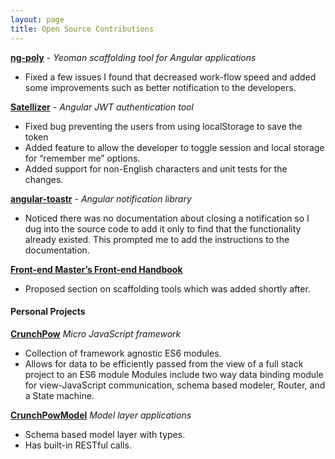 ```yaml
---
layout: page
title: Open Source Contributions
---
```


[**ng-poly**](https://github.com/dustinspecker/generator-ng-poly) - *Yeoman scaffolding tool for Angular applications*
* Fixed a few issues I found that decreased work-flow speed and added some improvements such as better notification to the developers.

[**Satellizer**](https://github.com/sahat/satellizer) - *Angular JWT authentication tool*
* Fixed bug preventing the users from using localStorage to save the token
* Added feature to allow the developer to toggle session and local storage for “remember me” options.
* Added support for non-English characters and unit tests for the changes.

[**angular-toastr**](https://github.com/Foxandxss/angular-toastr) - *Angular notification library*
* Noticed there was no documentation about closing a notification so I dug into the
source code to add it only to find that the functionality already existed. This
prompted me to add the instructions to the documentation.

[**Front-end Master’s Front-end Handbook**](https://github.com/FrontendMasters/front-end-handbook)
* Proposed section on scaffolding tools which was added shortly after.

#### Personal Projects

[**CrunchPow**](https://github.com/TheOneTheOnlyDavidBrown/crunchpowjs) *Micro JavaScript framework*
* Collection of framework agnostic ES6 modules.
* Allows for data to be efficiently passed from the view of a full stack project to an ES6
module Modules include two way data binding module for view-JavaScript
communication, schema based modeler, Router, and a State machine.

[**CrunchPowModel**](https://github.com/TheOneTheOnlyDavidBrown/crunchpow-model) *Model layer applications*
* Schema based model layer with types.
* Has built-in RESTful calls.
